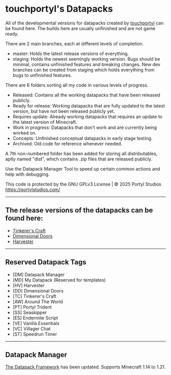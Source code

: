 # touchportyl's Datapacks
All of the developmental versions for datapacks created by [touchportyl](https:/github.com/touchportyl) can be found here. The builds here are usually unfinished and are not game ready.

There are 2 main branches, each at different levels of completion.
- master: Holds the latest release versions of everything.
- staging: Holds the newest seemingly working version. Bugs should be minimal, contains unfinished features and breaking changes.
New dev branches can be created from staging which holds everything from bugs to unfinished features.

There are 6 folders sorting all my code in various levels of progress.
- Released: Contains all the working datapacks that have been released publicly.
- Ready for release: Working datapacks that are fully updated to the latest version, but have not been released publicly yet.
- Requires update: Already working datapacks that requires an update to the latest version of Minecraft.
- Work in progress: Datapacks that don't work and are currently being worked on.
- Concepts: Unfinished conceptual datapacks in early stage testing.
- Archived: Old code for reference whenever needed.

A 7th non-numbered folder has been added for storing all distributables, aptly named "dist", which contains .zip files that are released publicly.

Use the Datapack Manager Tool to speed up certain common actions and help with debugging.

This code is protected by the GNU GPLv3 License | © 2025 Portyl Studios https://portylstudios.com/

---

## The release versions of the datapacks can be found here:
+ [Tinkerer's Craft](https://github.com/touchportyl/tinkererscraft)
+ [Dimensional Doors](https://github.com/touchportyl/dimensionaldoors)
+ [Harvester](https://github.com/touchportyl/harvester)

---

## Reserved Datapack Tags
- [DM] Datapack Manager
- [MD] My Datapack (Reserved for templates)
- [HV] Harvester
- [DD] Dimensional Doors
- [TC] Tinkerer's Craft
- [AW] Around The World
- [PT] Portyl Trident
- [SS] Seaskipper
- [ES] Endermite Script
- [VE] Vanilla Essentials
- [VC] Villager Chat
- [ST] Speedrun Timer

---

## Datapack Manager
[The Datapack Framework](https://portylstudios.notion.site/The-Datapack-Framework-d913361385c8484ba97a97f07c75bb39?pvs=4) has been updated. Supports Minecraft 1.14 to 1.21.